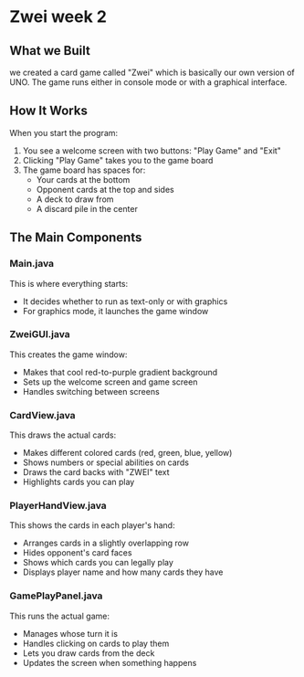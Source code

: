  # Zwei week 2

## What we Built
we created a card game called "Zwei" which is basically our own version of UNO. The game runs either in console mode or with a graphical interface.

## How It Works
When you start the program:
1. You see a welcome screen with two buttons: "Play Game" and "Exit"
2. Clicking "Play Game" takes you to the game board
3. The game board has spaces for:
   - Your cards at the bottom
   - Opponent cards at the top and sides
   - A deck to draw from
   - A discard pile in the center

## The Main Components

### Main.java
This is where everything starts:
- It decides whether to run as text-only or with graphics
- For graphics mode, it launches the game window

### ZweiGUI.java
This creates the game window:
- Makes that cool red-to-purple gradient background
- Sets up the welcome screen and game screen
- Handles switching between screens

### CardView.java
This draws the actual cards:
- Makes different colored cards (red, green, blue, yellow)
- Shows numbers or special abilities on cards
- Draws the card backs with "ZWEI" text
- Highlights cards you can play

### PlayerHandView.java
This shows the cards in each player's hand:
- Arranges cards in a slightly overlapping row
- Hides opponent's card faces
- Shows which cards you can legally play
- Displays player name and how many cards they have

### GamePlayPanel.java
This runs the actual game:
- Manages whose turn it is
- Handles clicking on cards to play them
- Lets you draw cards from the deck
- Updates the screen when something happens

 

 
 
